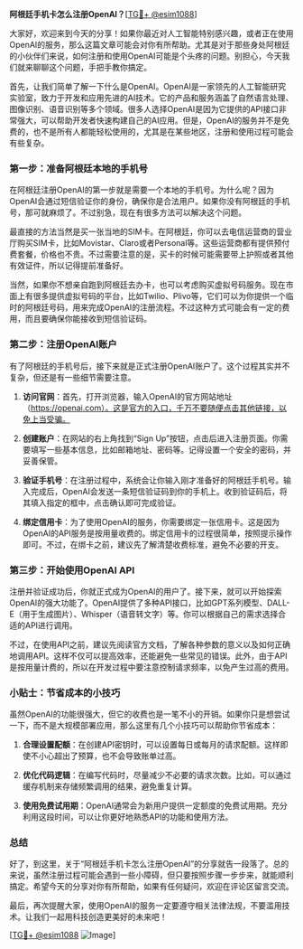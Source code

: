 **阿根廷手机卡怎么注册OpenAI？**[[TG💪+ @esim1088](https://t.me/s/esim1088)]

大家好，欢迎来到今天的分享！如果你最近对人工智能特别感兴趣，或者正在使用OpenAI的服务，那么这篇文章可能会对你有所帮助。尤其是对于那些身处阿根廷的小伙伴们来说，如何注册和使用OpenAI可能是个头疼的问题。别担心，今天我们就来聊聊这个问题，手把手教你搞定。

首先，让我们简单了解一下什么是OpenAI。OpenAI是一家领先的人工智能研究实验室，致力于开发和应用先进的AI技术。它的产品和服务涵盖了自然语言处理、图像识别、语音识别等多个领域。很多人选择OpenAI是因为它提供的API接口非常强大，可以帮助开发者快速构建自己的AI应用。但是，OpenAI的服务并不是免费的，也不是所有人都能轻松使用的，尤其是在某些地区，注册和使用过程可能会有些复杂。

### 第一步：准备阿根廷本地的手机号

在阿根廷注册OpenAI的第一步就是需要一个本地的手机号。为什么呢？因为OpenAI会通过短信验证你的身份，确保你是合法用户。如果你没有阿根廷的手机号，那可就麻烦了。不过别急，现在有很多方法可以解决这个问题。

最直接的方法当然是买一张当地的SIM卡。在阿根廷，你可以去电信运营商的营业厅购买SIM卡，比如Movistar、Claro或者Personal等。这些运营商都有提供预付费套餐，价格也不贵。不过需要注意的是，买卡的时候可能需要带上护照或者其他有效证件，所以记得提前准备好。

当然，如果你不想亲自跑到阿根廷去办卡，也可以考虑购买虚拟号码服务。现在市面上有很多提供虚拟号码的平台，比如Twilio、Plivo等，它们可以为你提供一个临时的阿根廷号码，用来完成OpenAI的注册流程。不过这种方式可能会有一定的费用，而且要确保你能接收到短信验证码。

### 第二步：注册OpenAI账户

有了阿根廷的手机号后，接下来就是正式注册OpenAI账户了。这个过程其实并不复杂，但还是有一些细节需要注意。

1. **访问官网**：首先，打开浏览器，输入OpenAI的官方网站地址（https://openai.com）。这是官方的入口，千万不要随便点击其他链接，以免上当受骗。

2. **创建账户**：在网站的右上角找到“Sign Up”按钮，点击后进入注册页面。你需要填写一些基本信息，比如邮箱地址、密码等。记得设置一个安全的密码，并妥善保管。

3. **验证手机号**：在注册过程中，系统会让你输入刚才准备好的阿根廷手机号。输入完成后，OpenAI会发送一条短信验证码到你的手机上。收到验证码后，将其填入指定的框中，点击确认即可完成验证。

4. **绑定信用卡**：为了使用OpenAI的服务，你需要绑定一张信用卡。这是因为OpenAI的API服务是按用量收费的。绑定信用卡的过程很简单，按照提示操作即可。不过，在绑卡之前，建议先了解清楚收费标准，避免不必要的开支。

### 第三步：开始使用OpenAI API

注册并验证成功后，你就正式成为OpenAI的用户了。接下来，就可以开始探索OpenAI的强大功能了。OpenAI提供了多种API接口，比如GPT系列模型、DALL-E（用于生成图片）、Whisper（语音转文字）等。你可以根据自己的需求选择合适的API进行调用。

不过，在使用API之前，建议先阅读官方文档，了解各种参数的意义以及如何正确地调用API。这样不仅可以提高效率，还能避免一些常见的错误。此外，由于API是按用量计费的，所以在开发过程中要注意控制请求频率，以免产生过高的费用。

### 小贴士：节省成本的小技巧

虽然OpenAI的功能很强大，但它的收费也是一笔不小的开销。如果你只是想尝试一下，而不是大规模部署应用，那么这里有几个小技巧可以帮助你节省成本：

1. **合理设置配额**：在创建API密钥时，可以设置每日或每月的请求配额。这样即使不小心超出了预算，也不会导致账单过高。

2. **优化代码逻辑**：在编写代码时，尽量减少不必要的请求次数。比如，可以通过缓存机制来存储频繁调用的结果，避免重复计算。

3. **使用免费试用期**：OpenAI通常会为新用户提供一定额度的免费试用期。充分利用这段时间，可以让你更好地熟悉API的功能和使用方法。

### 总结

好了，到这里，关于“阿根廷手机卡怎么注册OpenAI”的分享就告一段落了。总的来说，虽然注册过程可能会遇到一些小障碍，但只要按照步骤一步步来，就能顺利搞定。希望今天的分享对你有所帮助，如果有任何疑问，欢迎在评论区留言交流。

最后，再次提醒大家，使用OpenAI的服务一定要遵守相关法律法规，不要滥用技术。让我们一起用科技创造更美好的未来吧！

[[TG💪+ @esim1088](https://t.me/s/esim1088) ![Image](https://i.postimg.cc/4NQfJmqS/Snipaste-2025-05-13-00-14-12.png)]